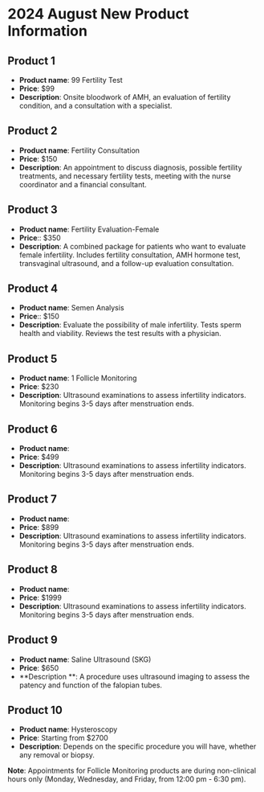 # 2024 August New Product Information

## Product 1
- **Product name**: 99 Fertility Test
- **Price**: $99
- **Description**: Onsite bloodwork of AMH, an evaluation of fertility condition, and a consultation with a specialist.

## Product 2
- **Product name**: Fertility Consultation
- **Price**: $150
- **Description**: An appointment to discuss diagnosis, possible fertility treatments, and necessary fertility tests, meeting with the nurse coordinator and a financial consultant.

## Product 3
- **Product name**: Fertility Evaluation-Female
- **Price**:: $350
- **Description**: A combined package for patients who want to evaluate female infertility. Includes fertility consultation, AMH hormone test, transvaginal ultrasound, and a follow-up evaluation consultation.

## Product 4
- **Product name**: Semen Analysis
- **Price**:: $150
- **Description**: Evaluate the possibility of male infertility. Tests sperm health and viability. Reviews the test results with a physician.

## Product 5
- **Product name**: 1 Follicle Monitoring 
- **Price**: $230
- **Description**: Ultrasound examinations to assess infertility indicators. Monitoring begins 3-5 days after menstruation ends.

## Product 6
- **Product name**:
- **Price**: $499
- **Description**: Ultrasound examinations to assess infertility indicators. Monitoring begins 3-5 days after menstruation ends.

## Product 7
- **Product name**:
- **Price**: $899
- **Description**: Ultrasound examinations to assess infertility indicators. Monitoring begins 3-5 days after menstruation ends.

## Product 8
- **Product name**:
- **Price**: $1999
- **Description**: Ultrasound examinations to assess infertility indicators. Monitoring begins 3-5 days after menstruation ends.

## Product 9
- **Product name**: Saline Ultrasound (SKG)
- **Price**: $650
- **Description **: A procedure uses ultrasound imaging to assess the patency and function of the falopian tubes.

## Product 10
- **Product name**: Hysteroscopy
- **Price**: Starting from $2700
- **Description**: Depends on the specific procedure you will have, whether any removal or biopsy.

**Note**: Appointments for Follicle Monitoring products are during non-clinical hours only (Monday, Wednesday, and Friday, from 12:00 pm - 6:30 pm).